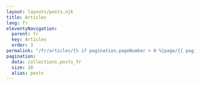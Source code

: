 ```yaml
---
layout: layouts/posts.njk
title: Articles
lang: fr
eleventyNavigation:
  parent: fr
  key: Articles
  order: 3
permalink: "/fr/articles/{% if pagination.pageNumber > 0 %}page/{{ pagination.pageNumber + 1 }}/{% endif %}"
pagination:
  data: collections.posts_fr
  size: 10
  alias: posts
---
```


